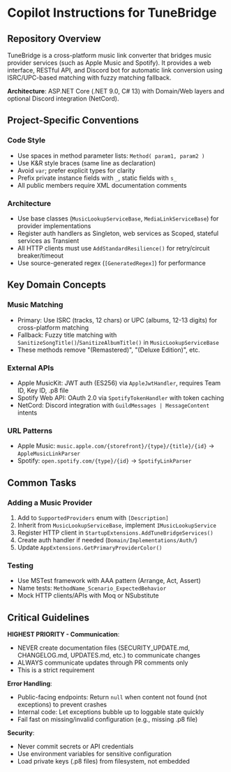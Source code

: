 # Copilot Instructions for TuneBridge

## Repository Overview

TuneBridge is a cross-platform music link converter that bridges music provider services (such as Apple Music and Spotify). It provides a web interface, RESTful API, and Discord bot for automatic link conversion using ISRC/UPC-based matching with fuzzy matching fallback.

**Architecture**: ASP.NET Core (.NET 9.0, C# 13) with Domain/Web layers and optional Discord integration (NetCord).

## Project-Specific Conventions

### Code Style
- Use spaces in method parameter lists: `Method( param1, param2 )`
- Use K&R style braces (same line as declaration)
- Avoid `var`; prefer explicit types for clarity
- Prefix private instance fields with `_`, static fields with `s_`
- All public members require XML documentation comments

### Architecture
- Use base classes (`MusicLookupServiceBase`, `MediaLinkServiceBase`) for provider implementations
- Register auth handlers as Singleton, web services as Scoped, stateful services as Transient
- All HTTP clients must use `AddStandardResilience()` for retry/circuit breaker/timeout
- Use source-generated regex (`[GeneratedRegex]`) for performance

## Key Domain Concepts

### Music Matching
- Primary: Use ISRC (tracks, 12 chars) or UPC (albums, 12-13 digits) for cross-platform matching
- Fallback: Fuzzy title matching with `SanitizeSongTitle()`/`SanitizeAlbumTitle()` in `MusicLookupServiceBase`
- These methods remove "(Remastered)", "(Deluxe Edition)", etc.

### External APIs
- Apple MusicKit: JWT auth (ES256) via `AppleJwtHandler`, requires Team ID, Key ID, .p8 file
- Spotify Web API: OAuth 2.0 via `SpotifyTokenHandler` with token caching
- NetCord: Discord integration with `GuildMessages | MessageContent` intents

### URL Patterns
- Apple Music: `music.apple.com/{storefront}/{type}/{title}/{id}` → `AppleMusicLinkParser`
- Spotify: `open.spotify.com/{type}/{id}` → `SpotifyLinkParser`

## Common Tasks

### Adding a Music Provider
1. Add to `SupportedProviders` enum with `[Description]`
2. Inherit from `MusicLookupServiceBase`, implement `IMusicLookupService`
3. Register HTTP client in `StartupExtensions.AddTuneBridgeServices()`
4. Create auth handler if needed (`Domain/Implementations/Auth/`)
5. Update `AppExtensions.GetPrimaryProviderColor()`

### Testing
- Use MSTest framework with AAA pattern (Arrange, Act, Assert)
- Name tests: `MethodName_Scenario_ExpectedBehavior`
- Mock HTTP clients/APIs with Moq or NSubstitute

## Critical Guidelines

**HIGHEST PRIORITY - Communication**: 
- NEVER create documentation files (SECURITY_UPDATE.md, CHANGELOG.md, UPDATES.md, etc.) to communicate changes
- ALWAYS communicate updates through PR comments only
- This is a strict requirement

**Error Handling**:
- Public-facing endpoints: Return `null` when content not found (not exceptions) to prevent crashes
- Internal code: Let exceptions bubble up to loggable state quickly
- Fail fast on missing/invalid configuration (e.g., missing .p8 file)

**Security**:
- Never commit secrets or API credentials
- Use environment variables for sensitive configuration
- Load private keys (.p8 files) from filesystem, not embedded
